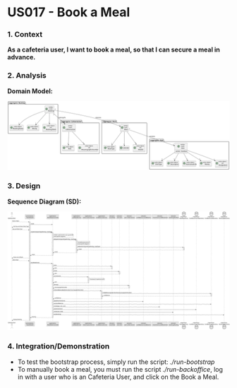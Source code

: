 # US017 - Book a Meal

### 1. Context

**As a cafeteria user, I want to book a meal, so that I can secure a meal in advance.**

### 2. Analysis

**Domain Model:**

![Domain Model](svg/domain-model.svg "Domain Model")

### 3. Design

**Sequence Diagram (SD):**

  ![Sequence Diagram](svg/sequence-diagram.svg "A Sequence Diagram")

### 4. Integration/Demonstration

- To test the bootstrap process, simply run the script: *./run-bootstrap*
- To manually book a meal, you must run the script *./run-backoffice*, log in with a user who is an Cafeteria User,
and click on the Book a Meal.
